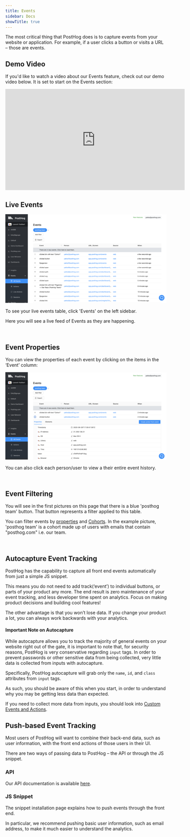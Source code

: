 ```yaml
---
title: Events
sidebar: Docs
showTitle: true
---
```


The most critical thing that PostHog does is to capture events from your website or application. For example, if a user clicks a button or visits a URL – those are events.

## Demo Video

If you'd like to watch a video about our Events feature, check out our demo video below. It is set to start on the Events section:

<iframe width="560" height="315" src="https://www.youtube.com/embed/aUILrrrlu50?start=13" frameborder="0" allow="accelerometer; autoplay; clipboard-write; encrypted-media; gyroscope; picture-in-picture" allowfullscreen></iframe>

## Live Events

![Events table](../../images/features/events/live-events.png)

To see your live events table, click 'Events' on the left sidebar.

Here you will see a live feed of Events as they are happening. 

<br />

## Event Properties

You can view the properties of each event by clicking on the items in the ‘Event’ column:

![Events table](../../images/features/events/event-properties.png)

You can also click each person/user to view a their entire event history.

<br />

## Event Filtering

You will see in the first pictures on this page that there is a blue 'posthog team' button. That button represents a filter applied to this table.

You can filter events by [properties](/docs/integrate/client/js#sending-user-information) and [Cohorts](/docs/user-guides/cohorts). In the example picture, 'posthog team' is a cohort made up of users with emails that contain "posthog.com" i.e. our team.

<br />

## Autocapture Event Tracking

PostHog has the capability to capture all front end events automatically from just a simple JS snippet.

This means you do not need to add track(‘event’) to individual buttons, or parts of your product any more. The end result is zero maintenance of your event tracking, and less developer time spent on analytics. Focus on making product decisions and building cool features!

The other advantage is that you won’t lose data. If you change your product a lot, you can always work backwards with your analytics.

#### Important Note on Autocapture

While autocapture allows you to track the majority of general events on your website right out of the gate, it is important to note that, for security reasons, PostHog is very conservative regarding `input` tags. In order to prevent passwords or other sensitive data from being collected, very little data is collected from inputs with autocapture.

Specifically, PostHog autocapture will grab only the `name`, `id`, and `class` attributes from `input` tags. 

As such, you should be aware of this when you start, in order to understand why you may be getting less data than expected.

If you need to collect more data from inputs, you should look into [Custom Events and Actions](/docs/user-guides/actions).
<br />

## Push-based Event Tracking

Most users of PostHog will want to combine their back-end data, such as user information, with the front end actions of those users in their UI.

There are two ways of passing data to PostHog – the API or through the JS snippet.
<br />

### API

Our API documentation is available [here](/docs/api/overview).
<br />

### JS Snippet

The snippet installation page explains how to push events through the front end.

In particular, we recommend pushing basic user information, such as email address, to make it much easier to understand the analytics.

